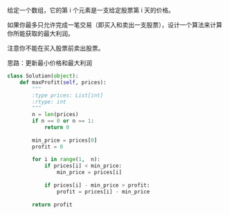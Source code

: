 给定一个数组，它的第 i 个元素是一支给定股票第 i 天的价格。

如果你最多只允许完成一笔交易（即买入和卖出一支股票），设计一个算法来计算你所能获取的最大利润。

注意你不能在买入股票前卖出股票。

思路：更新最小价格和最大利润

```python
class Solution(object):
    def maxProfit(self, prices):
        """
        :type prices: List[int]
        :rtype: int
        """
        n = len(prices)
        if n == 0 or n == 1:
            return 0
        
        min_price = prices[0]
        profit = 0
        
        for i in range(1,  n):
            if prices[i] < min_price:
                min_price = prices[i]
           
            if prices[i] - min_price > profit:
                profit = prices[i] - min_price
        
        return profit
```
